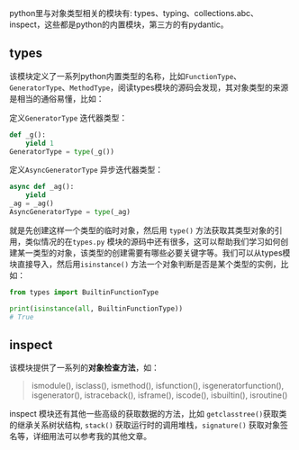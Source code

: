 python里与对象类型相关的模块有: types、typing、collections.abc、inspect，这些都是python的内置模块，第三方的有pydantic。

## types

该模块定义了一系列python内置类型的名称，比如`FunctionType`、`GeneratorType`、`MethodType`，阅读types模块的源码会发现，其对象类型的来源是相当的通俗易懂，比如：

定义`GeneratorType` 迭代器类型：

```python
def _g():
    yield 1
GeneratorType = type(_g())
```

定义`AsyncGeneratorType` 异步迭代器类型：

```python
async def _ag():
    yield
_ag = _ag()
AsyncGeneratorType = type(_ag)
```

就是先创建这样一个类型的临时对象，然后用 `type()` 方法获取其类型对象的引用，类似情况的在`types.py` 模块的源码中还有很多，这可以帮助我们学习如何创建某一类型的对象，该类型的创建需要有哪些必要关键字等。我们可以从types模块直接导入，然后用`isinstance()` 方法一个对象判断是否是某个类型的实例，比如：

```python
from types import BuiltinFunctionType

print(isinstance(all, BuiltinFunctionType))
# True
```

## inspect

该模块提供了一系列的**对象检查方法**，如：

> ismodule(), isclass(), ismethod(), isfunction(), isgeneratorfunction(),
>         isgenerator(), istraceback(), isframe(), iscode(), isbuiltin(),
>         isroutine()

inspect 模块还有其他一些高级的获取数据的方法，比如 `getclasstree()`获取类的继承关系树状结构, `stack()` 获取运行时的调用堆栈，`signature()` 获取对象签名等，详细用法可以参考我的其他文章。


